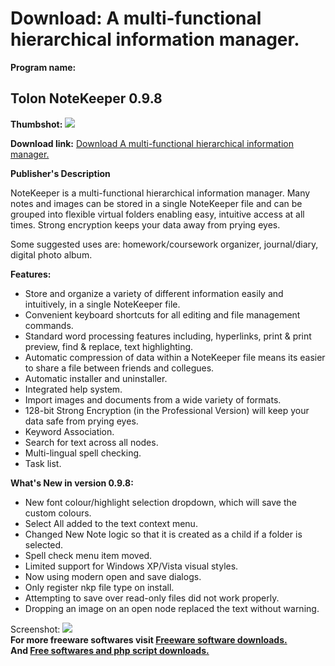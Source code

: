 # Download: A multi-functional hierarchical information manager.

**Program name:**

## Tolon NoteKeeper 0.9.8

  
**Thumbshot:** ![](http://www.freewarefiles.com/screenshot/tolonnkeeper_md.gif)   
  
**Download link:** [Download A multi-functional hierarchical information manager.](http://freesoftwares.boysofts.com/Tolon-NoteKeeper_program_1289.html)  
  


**Publisher's Description**  
  


NoteKeeper is a multi-functional hierarchical information manager. Many notes and images can be stored in a single NoteKeeper file and can be grouped into flexible virtual folders enabling easy, intuitive access at all times. Strong encryption keeps your data away from prying eyes. 

Some suggested uses are: homework/coursework organizer, journal/diary, digital photo album.

**Features:**

  * Store and organize a variety of different information easily and intuitively, in a single NoteKeeper file. 
  * Convenient keyboard shortcuts for all editing and file management commands. 
  * Standard word processing features including, hyperlinks, print & print preview, find & replace, text highlighting. 
  * Automatic compression of data within a NoteKeeper file means its easier to share a file between friends and collegues. 
  * Automatic installer and uninstaller. 
  * Integrated help system. 
  * Import images and documents from a wide variety of formats. 
  * 128-bit Strong Encryption (in the Professional Version) will keep your data safe from prying eyes. 
  * Keyword Association. 
  * Search for text across all nodes. 
  * Multi-lingual spell checking. 
  * Task list. 

**What's New in version 0.9.8:**

  * New font colour/highlight selection dropdown, which will save the custom colours. 
  * Select All added to the text context menu. 
  * Changed New Note logic so that it is created as a child if a folder is selected. 
  * Spell check menu item moved. 
  * Limited support for Windows XP/Vista visual styles. 
  * Now using modern open and save dialogs. 
  * Only register nkp file type on install. 
  * Attempting to save over read-only files did not work properly. 
  * Dropping an image on an open node replaced the text without warning. 

  
  
Screenshot: ![](http://www.freewarefiles.com/screenshot/tolonnkeeper.gif)   
**For more freeware softwares visit [Freeware software downloads.](http://freesoftwares.boysofts.com/)**   
**And [Free softwares and php script downloads.](http://www.boysofts.com/)**
